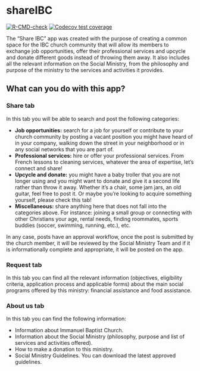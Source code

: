 
<!-- README.md is generated from README.Rmd. Please edit that file -->

# shareIBC

<!-- badges: start -->

[![R-CMD-check](https://github.com/alexquant1993/shareIBC/actions/workflows/R-CMD-check.yaml/badge.svg)](https://github.com/alexquant1993/shareIBC/actions/workflows/R-CMD-check.yaml)
[![Codecov test
coverage](https://codecov.io/gh/alexquant1993/shareIBC/branch/master/graph/badge.svg)](https://app.codecov.io/gh/alexquant1993/shareIBC?branch=master)
<!-- badges: end -->

The “Share IBC” app was created with the purpose of creating a common
space for the IBC church community that will allow its members to
exchange job opportunities, offer their professional services and
upcycle and donate different goods instead of throwing them away. It
also includes all the relevant information on the Social Ministry, from
the philosophy and purpose of the ministry to the services and
activities it provides.

## What can you do with this app?

### Share tab

In this tab you will be able to search and post the following
categories:

-   **Job opportunities:** search for a job for yourself or contribute
    to your church community by posting a vacant position you might have
    heard of in your company, walking down the street in your
    neighborhood or in any social networks that you are part of.
-   **Professional services:** hire or offer your professional services.
    From French lessons to cleaning services, whatever the area of
    expertise, let’s connect and share!
-   **Upcycle and donate:** you might have a baby troller that you are
    not longer using and you might want to donate and give it a second
    life rather than throw it away. Whether it’s a chair, some jam jars,
    an old guitar, feel free to post it. Or maybe you’re looking to
    acquire something yourself, please check this tab!
-   **Miscellaneous:** share anything here that does not fall into the
    categories above. For instance: joining a small group or connecting
    with other Christians your age, rental needs, finding roommates,
    sports buddies (soccer, swimming, running, etc.), etc.

In any case, posts have an approval workflow, once the post is submitted
by the church member, it will be reviewed by the Social Ministry Team
and if it is informationally complete and appropriate, it will be posted
on the app.

### Request tab

In this tab you can find all the relevant information (objectives,
eligibility criteria, application process and applicable forms) about
the main social programs offered by this ministry: financial assistance
and food assistance.

### About us tab

In this tab you can find the following information:

-   Information about Immanuel Baptist Church.
-   Information about the Social Ministry (philosophy, purpose and list
    of services and activities offered).
-   How to make a donation to this ministry.
-   Social Ministry Guidelines. You can download the latest approved
    guidelines.
